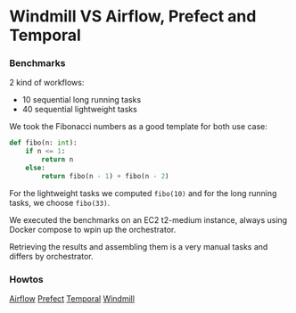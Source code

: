 Windmill VS Airflow, Prefect and Temporal
=============================================

### Benchmarks

2 kind of workflows:
- 10 sequential long running tasks 
- 40 sequential lightweight tasks

We took the Fibonacci numbers as a good template for both use case:
```python
def fibo(n: int):
    if n <= 1:
        return n
    else:
        return fibo(n - 1) + fibo(n - 2)
```
For the lightweight tasks we computed `fibo(10)` and for the long running tasks, we choose `fibo(33)`.

We executed the benchmarks on an EC2 t2-medium instance, always using Docker compose to wpin up the orchestrator.

Retrieving the results and assembling them is a very manual tasks and differs by orchestrator.

### Howtos

[Airflow](./airflow/README.md)
[Prefect](./prefect/README.md)
[Temporal](./temporal/README.md)
[Windmill](./windmill/README.md)
